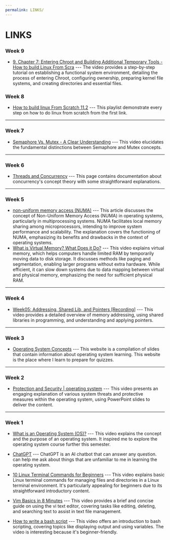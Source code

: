 ```yaml
---
permalink: LINKS/
---
```


# LINKS
### Week 9
* [9. Chapter 7: Entering Chroot and Building Additional Temporary Tools - How to build Linux From Scra](https://www.youtube.com/watch?v=y8uAMEK0FVc&list=PLyc5xVO2uDsA5QPbtj_eYU8J0qrvU6315&index=9) --- The video provides a step-by-step tutorial on establishing a functional system environment, detailing the process of entering Chroot, configuring ownership, preparing kernel file systems, and creating directories and essential files.

### Week 8
* [How to build linux From Scratch 11.2](https://www.youtube.com/playlist?list=PLyc5xVO2uDsDlbR_LTP37nG6g4vbSSxSZd) --- This playlist demonstrate every step on how to do linux from scratch from the first link.

<hr>

### Week 7
* [Semaphore Vs. Mutex - A Clear Understanding](https://www.youtube.com/watch?v=8wcuLCvMmF8) --- This video elucidates the fundamental distinctions between Semaphore and Mutex concepts.

<hr>

### Week 6
* [Threads and Concurrency](https://applied-programming.github.io/Operating-Systems-Notes/3-Threads-and-Concurrency/) ---
This page contains documentation about concurrency's concept theory with some straightforward explanations.

<hr>

### Week 5
* [non-uniform memory access (NUMA)](https://www.techtarget.com/whatis/definition/NUMA-non-uniform-memory-access) --- 
This article discusses the concept of Non-Uniform Memory Access (NUMA) in operating systems, particularly in multiprocessing systems. NUMA facilitates local memory sharing among microprocessors, intending to improve system performance and scalability. The explanation covers the functioning of NUMA, emphasizing its benefits and drawbacks in the context of operating systems.
* [What is Virtual Memory? What Does it Do?](https://www.youtube.com/watch?v=qeOBEOBJREs) --- This video explains virtual memory, which helps computers handle limited RAM by temporarily moving data to disk storage. It discusses methods like paging and segmentation, enabling larger programs without extra hardware. While efficient, it can slow down systems due to data mapping between virtual and physical memory, emphasizing the need for sufficient physical RAM.

<hr>

### Week 4
* [Week05: Addressing, Shared Lib, and Pointers [Recording]](https://www.youtube.com/watch?v=aQgyZGd1MhY) ---
This video provides a detailed overview of memory addressing, using shared libraries in programming, and understanding and applying pointers.
<hr>

### Week 3
* [Operating System Concepts](https://www.os-book.com/OS10/slide-dir/) ---
This website is a compilation of slides that contain information about operating system learning. This website is the place where I learn to prepare for quizzes.
 <hr>
 
### Week 2
* [Protection and Security | operating system](https://www.youtube.com/watch?v=-TwXevB9zp8) --- 
This video presents an engaging explanation of various system threats and protective measures within the operating system, using PowerPoint slides to deliver the content.
<hr>

### Week 1
* [What is an Operating System (OS)?](https://www.youtube.com/watch?v=RhHMgkUdhdk) --- 
  This video explains the concept and the purpose of an operating system. It inspired me to explore the operating system course further this semester.
  
* [ChatGPT](https://chat.openai.com/) --- 
  ChatGPT is an AI chatbot that can answer any question. can help me ask about things that are unfamiliar to me in learning the operating system.

* [10 Linux Terminal Commands for Beginners](https://www.youtube.com/watch?v=CpTfQ-q6MPU) ---
This video explains basic Linux terminal commands for managing files and directories in a Linux terminal environment. It's particularly appealing for beginners due to its straightforward introductory content.

* [Vim Basics in 8 Minutes](https://www.youtube.com/watch?v=ggSyF1SVFr4) --- 
This video provides a brief and concise guide on using the vi text editor, covering tasks like editing, deleting, and searching text to assist in text file management.

* [How to write a bash script](https://www.youtube.com/watch?v=F-gskSl4pwQ) ---
This video offers an introduction to bash scripting, covering topics like displaying output and using variables. The video is interesting because it's beginner-friendly.
<br>

